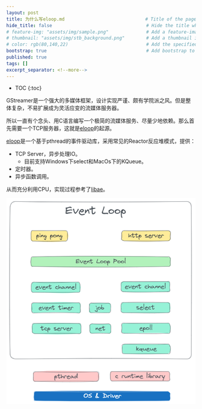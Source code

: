 ```yaml
---
layout: post
title: 为什么写eloop.md                              # Title of the page
hide_title: false                                   # Hide the title when displaying the post, but shown in lists of posts
# feature-img: "assets/img/sample.png"              # Add a feature-image to the post
# thumbnail: "assets/img/stb_background.png"        # Add a thumbnail image on blog view
# color: rgb(80,140,22)                             # Add the specified color as feature image, and change link colors in post
bootstrap: true                                     # Add bootstrap to the page
published: true
tags: []
excerpt_separator: <!--more-->
---
```


<!--more-->
* TOC
{:toc}

GStreamer是一个强大的多媒体框架，设计实现严谨、颇有学院派之风。但是整体复杂，不易扩展成为灵活应变的流媒体服务器。

所以一直有个念头、用C语言编写一个极简的流媒体服务、尽量少地依赖。那么首先需要一个TCP服务器，这就是[eloop](https://github.com/hubugui/eloop)的起源。

[eloop](https://github.com/hubugui/eloop)是一个基于pthread的事件驱动库，采用常见的Reactor反应堆模式，提供：

* TCP Server，异步处理IO。
  - 目前支持Windows下select和MacOs下的KQueue。
* 定时器。
* 异步函数调用。

从而充分利用CPU，实现过程参考了[libae](https://github.com/aisk/libae)。

![eloop](/assets/img/post/2024-09-16/eloop.png)